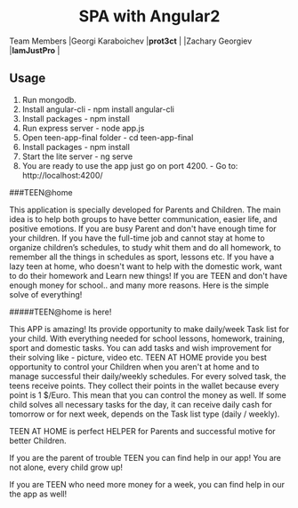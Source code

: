 <p align="center">

<h1 align="center">SPA with Angular2</h1>

Team Members
|Georgi Karaboichev |__prot3ct__	        |
|Zachary Georgiev |__IamJustPro__	        |

## Usage

1. Run mongodb.
2. Install angular-cli - npm install angular-cli
3. Install packages - npm install
4. Run express server - node app.js
5. Open teen-app-final folder - cd teen-app-final
6. Install packages - npm install
7. Start the lite server - ng serve
8. You are ready to use the app just go on port 4200. - Go to: http://localhost:4200/

###TEEN@home

This application is specially developed for Parents and Children. The main idea is to help both groups to have better communication, easier life, and positive emotions. If you are busy Parent and don't have enough time for your children. If you have the full-time job and cannot stay at home to organize children’s schedules, to study whit them and do all homework, to remember all the things in schedules as sport, lessons etc. If you have a lazy teen at home, who doesn't want to help with the domestic work, want to do their homework and Learn new things! If you are TEEN and don't have enough money for school.. and many more reasons. Here is the simple solve of everything!

#####TEEN@home is here!

This APP is amazing! Its provide opportunity to make daily/week Task list for your child. With everything needed for school lessons, homework, training, sport and domestic tasks. You can add tasks and wish improvement for their solving like - picture, video etc. TEEN AT HOME provide you best opportunity to control your Children when you aren't at home and to manage successful their daily/weekly schedules. For every solved task, the teens receive points. They collect their points in the wallet because every point is 1 $/Euro. This mean that you can control the money as well. If some child solves all necessary tasks for the day, it can receive daily cash for tomorrow or for next week, depends on the Task list type (daily / weekly).

TEEN AT HOME is perfect HELPER for Parents and successful motive for better Children.

If you are the parent of trouble TEEN you can find help in our app! You are not alone, every child grow up!

If you are TEEN who need more money for a week, you can find help in our the app as well!